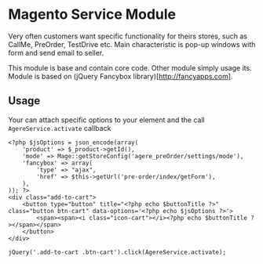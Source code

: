 # Magento Service Module

Very often customers want specific functionality for theirs stores, such as CallMe, PreOrder, TestDrive etc.
Main characteristic is pop-up windows with form and send email to seller.

This module is base and contain core code. Other module simply usage its.
Module is based on (jQuery Fancybox library)[http://fancyapps.com].

## Usage
Your can attach specific options to your element and the call `AgereService.activate` callback
```
<?php $jsOptions = json_encode(array(
    'product' => $_product->getId(),
    'mode' => Mage::getStoreConfig('agere_preOrder/settings/mode'),
    'fancybox' => array(
        'type' => "ajax",
        'href' => $this->getUrl('pre-order/index/getForm'),
    ),
)); ?>
<div class="add-to-cart">
    <button type="button" title="<?php echo $buttonTitle ?>" class="button btn-cart" data-options='<?php echo $jsOptions ?>'>
        <span><span><i class="icon-cart"></i><?php echo $buttonTitle ?></span></span>
    </button>
</div>
```
```
jQuery('.add-to-cart .btn-cart').click(AgereService.activate);
```
